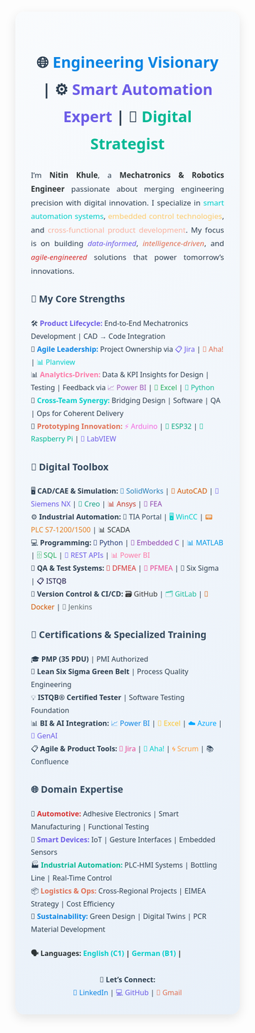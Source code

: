 <div style="font-family:'Segoe UI',sans-serif;color:#2c3e50;background:linear-gradient(145deg,#f9fbfd,#e8f0f9);padding:35px;border-radius:20px;box-shadow:0 8px 24px rgba(0,0,0,0.1);max-width:960px;margin:auto;line-height:1.8;">

  <!-- Header Section -->
  <h2 style="font-size:34px;text-align:center;margin-bottom:25px;">
    🌐 <span style="color:#0984e3;">Engineering Visionary</span> | ⚙️ <span style="color:#6c5ce7;">Smart Automation Expert</span> | 🧠 <span style="color:#00b894;">Digital Strategist</span>
  </h2>

  <!-- Introduction -->
  <p style="font-size:17px;text-align:justify;margin-bottom:25px;">
    I’m <strong style="color:#2d3436;">Nitin Khule</strong>, a <strong style="color:#2d3436;">Mechatronics & Robotics Engineer</strong> passionate about merging engineering precision with digital innovation.
    I specialize in <span style="color:#00cec9;">smart automation systems</span>, <span style="color:#fdcb6e;">embedded control technologies</span>, and <span style="color:#fab1a0;">cross-functional product development</span>.
    My focus is on building <em style="color:#6c5ce7;">data-informed</em>, <em style="color:#e17055;">intelligence-driven</em>, and <em style="color:#d63031;">agile-engineered</em> solutions that power tomorrow’s innovations.
  </p>

  <!-- Strengths -->
  <h3 style="color:#34495e;font-size:21px;">🎯 My Core Strengths</h3>
  <ul style="list-style:none;padding-left:0;font-size:16px;">
    <li>🛠️ <strong style="color:#6c5ce7;">Product Lifecycle:</strong> End-to-End Mechatronics Development | CAD → Code Integration</li>
    <li>🧠 <strong style="color:#0984e3;">Agile Leadership:</strong> Project Ownership via 
      <span style="color:#6c5ce7;">📋 Jira</span> | 
      <span style="color:#e17055;">📌 Aha!</span> | 
      <span style="color:#00cec9;">📊 Planview</span>
    </li>
    <li>📊 <strong style="color:#fd79a8;">Analytics-Driven:</strong> Data & KPI Insights for Design | Testing | Feedback via 
      <span style="color:#9b59b6;">📈 Power BI</span> | 
      <span style="color:#27ae60;">🧪 Excel</span> | 
      <span style="color:#1abc9c;">🧠 Python</span>
    </li>
    <li>🤝 <strong style="color:#00cec9;">Cross-Team Synergy:</strong> Bridging Design | Software | QA | Ops for Coherent Delivery</li>
    <li>🚀 <strong style="color:#e17055;">Prototyping Innovation:</strong> 
      <span style="color:#f368e0;">⚡ Arduino</span> | 
      <span style="color:#10ac84;">📶 ESP32</span> | 
      <span style="color:#00b894;">🍓 Raspberry Pi</span> | 
      <span style="color:#6c5ce7;">🧪 LabVIEW</span>
    </li>
  </ul>

  <!-- Tech Toolbox -->
  <h3 style="color:#34495e;font-size:21px;">🧰 Digital Toolbox</h3>
  <ul style="list-style:none;padding-left:0;font-size:16px;">
    <li>🖥️ <strong>CAD/CAE & Simulation:</strong> 
      <span style="color:#2980b9;">📐 SolidWorks</span> | 
      <span style="color:#d35400;">📏 AutoCAD</span> | 
      <span style="color:#6c5ce7;">🔩 Siemens NX</span> | 
      <span style="color:#16a085;">🔧 Creo</span> | 
      <span style="color:#c0392b;">📊 Ansys</span> | 
      <span style="color:#8e44ad;">📎 FEA</span>
    </li>
    <li>⚙️ <strong>Industrial Automation:</strong> 
      <span style="color:#34495e;">🧠 TIA Portal</span> | 
      <span style="color:#00cec9;">🖥️ WinCC</span> | 
      <span style="color:#e67e22;">📟 PLC S7-1200/1500</span> | 
      <span style="color:#2d3436;">📊 SCADA</span>
    </li>
    <li>💻 <strong>Programming:</strong> 
      <span style="color:#273c75;">🐍 Python</span> | 
      <span style="color:#8e44ad;">📘 Embedded C</span> | 
      <span style="color:#0097e6;">📊 MATLAB</span> | 
      <span style="color:#27ae60;">🗄️ SQL</span> | 
      <span style="color:#6c5ce7;">🔗 REST APIs</span> | 
      <span style="color:#fd79a8;">📊 Power BI</span>
    </li>
    <li>🧪 <strong>QA & Test Systems:</strong> 
      <span style="color:#d63031;">🧬 DFMEA</span> | 
      <span style="color:#e84393;">🧪 PFMEA</span> | 
      <span style="color:#2c3e50;">🎯 Six Sigma</span> | 
      <span style="color:#130f40;">📋 ISTQB</span>
    </li>
    <li>🧱 <strong>Version Control & CI/CD:</strong> 
      <span style="color:#333333;">🗃️ GitHub</span> | 
      <span style="color:#1abc9c;">🗂️ GitLab</span> | 
      <span style="color:#d35400;">🐳 Docker</span> | 
      <span style="color:#636e72;">🔁 Jenkins</span>
    </li>
  </ul>

  <!-- Certifications -->
  <h3 style="color:#34495e;font-size:21px;">📜 Certifications & Specialized Training</h3>
  <ul style="list-style:none;padding-left:0;font-size:16px;">
    <li>🎓 <strong>PMP (35 PDU)</strong> | PMI Authorized</li>
    <li>🧪 <strong>Lean Six Sigma Green Belt</strong> | Process Quality Engineering</li>
    <li>💡 <strong>ISTQB® Certified Tester</strong> | Software Testing Foundation</li>
    <li>📊 <strong>BI & AI Integration:</strong> 
      <span style="color:#0984e3;">📈 Power BI</span> | 
      <span style="color:#fbc531;">🧮 Excel</span> | 
      <span style="color:#00a8ff;">☁️ Azure</span> | 
      <span style="color:#6c5ce7;">🤖 GenAI</span>
    </li>
    <li>📋 <strong>Agile & Product Tools:</strong> 
      <span style="color:#e84393;">📌 Jira</span> | 
      <span style="color:#00cec9;">📍 Aha!</span> | 
      <span style="color:#ff9f43;">🌀 Scrum</span> | 
      <span style="color:#34495e;">📚 Confluence</span>
    </li>
  </ul>

  <!-- Industry Experience -->
  <h3 style="color:#34495e;font-size:21px;">🌐 Domain Expertise</h3>
  <ul style="list-style:none;padding-left:0;font-size:16px;">
    <li>🚗 <strong style="color:#d63031;">Automotive:</strong> Adhesive Electronics | Smart Manufacturing | Functional Testing</li>
    <li>🤖 <strong style="color:#6c5ce7;">Smart Devices:</strong> IoT | Gesture Interfaces | Embedded Sensors</li>
    <li>🏭 <strong style="color:#00b894;">Industrial Automation:</strong> PLC-HMI Systems | Bottling Line | Real-Time Control</li>
    <li>📦 <strong style="color:#e17055;">Logistics & Ops:</strong> Cross-Regional Projects | EIMEA Strategy | Cost Efficiency</li>
    <li>🌱 <strong style="color:#0984e3;">Sustainability:</strong> Green Design | Digital Twins | PCR Material Development</li>
  </ul>

  <!-- Languages -->
  <p style="font-size:16px;margin-top:25px;font-weight:bold;color:#2d3436;">
    🗣️ <strong>Languages:</strong> 
    <span style="color:#00cec9;">English (C1)</span> | 
    <span style="color:#00cec9;">German (B1)</span> | 
    
  </p>

  <!-- Contact -->
  <div style="margin-top:30px;text-align:center;font-size:16px;">
    🔗 <strong>Let’s Connect:</strong><br>
    <a href="https://www.linkedin.com/in/nitinkhule" target="_blank" style="color:#0984e3;text-decoration:none;">🔗 LinkedIn</a> |
    <a href="https://github.com/NitinKhule" target="_blank" style="color:#6c5ce7;text-decoration:none;">💻 GitHub</a> |
    <a href="mailto:nitin.khule.de@gmail.com" style="color:#e17055;text-decoration:none;">📧 Gmail</a>
  </div>

</div>
